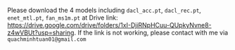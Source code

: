 Please download the 4 models including `dacl_acc.pt`, `dacl_rec.pt`, `enet_mtl.pt`, `fan_ms1m.pt` at Drive link: https://drive.google.com/drive/folders/1xI-DjiRNpHCuu-QUpkyNvne8-z4wVBUt?usp=sharing. If the link is not working, please contact with me via `quachminhtuan01@gmail.com`